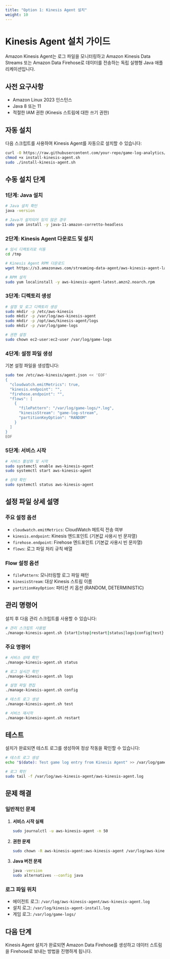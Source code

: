```yaml
---
title: "Option 1: Kinesis Agent 설치"
weight: 10
---
```


# Kinesis Agent 설치 가이드

Amazon Kinesis Agent는 로그 파일을 모니터링하고 Amazon Kinesis Data Streams 또는 Amazon Data Firehose로 데이터를 전송하는 독립 실행형 Java 애플리케이션입니다.

## 사전 요구사항

- Amazon Linux 2023 인스턴스
- Java 8 또는 11
- 적절한 IAM 권한 (Kinesis 스트림에 대한 쓰기 권한)

## 자동 설치

다음 스크립트를 사용하여 Kinesis Agent를 자동으로 설치할 수 있습니다:

```bash
curl -O https://raw.githubusercontent.com/your-repo/game-log-analytics/main/static/scripts/install-kinesis-agent.sh
chmod +x install-kinesis-agent.sh
sudo ./install-kinesis-agent.sh
```

## 수동 설치 단계

### 1단계: Java 설치

```bash
# Java 설치 확인
java -version

# Java가 설치되어 있지 않은 경우
sudo yum install -y java-11-amazon-corretto-headless
```

### 2단계: Kinesis Agent 다운로드 및 설치

```bash
# 임시 디렉토리로 이동
cd /tmp

# Kinesis Agent RPM 다운로드
wget https://s3.amazonaws.com/streaming-data-agent/aws-kinesis-agent-latest.amzn2.noarch.rpm

# RPM 설치
sudo yum localinstall -y aws-kinesis-agent-latest.amzn2.noarch.rpm
```

### 3단계: 디렉토리 생성

```bash
# 설정 및 로그 디렉토리 생성
sudo mkdir -p /etc/aws-kinesis
sudo mkdir -p /var/log/aws-kinesis-agent
sudo mkdir -p /opt/aws/kinesis-agent/logs
sudo mkdir -p /var/log/game-logs

# 권한 설정
sudo chown ec2-user:ec2-user /var/log/game-logs
```

### 4단계: 설정 파일 생성

기본 설정 파일을 생성합니다:

```bash
sudo tee /etc/aws-kinesis/agent.json << 'EOF'
{
  "cloudwatch.emitMetrics": true,
  "kinesis.endpoint": "",
  "firehose.endpoint": "",
  "flows": [
    {
      "filePattern": "/var/log/game-logs/*.log",
      "kinesisStream": "game-log-stream",
      "partitionKeyOption": "RANDOM"
    }
  ]
}
EOF
```

### 5단계: 서비스 시작

```bash
# 서비스 활성화 및 시작
sudo systemctl enable aws-kinesis-agent
sudo systemctl start aws-kinesis-agent

# 상태 확인
sudo systemctl status aws-kinesis-agent
```

## 설정 파일 상세 설명

### 주요 설정 옵션

- `cloudwatch.emitMetrics`: CloudWatch 메트릭 전송 여부
- `kinesis.endpoint`: Kinesis 엔드포인트 (기본값 사용시 빈 문자열)
- `firehose.endpoint`: Firehose 엔드포인트 (기본값 사용시 빈 문자열)
- `flows`: 로그 파일 처리 규칙 배열

### Flow 설정 옵션

- `filePattern`: 모니터링할 로그 파일 패턴
- `kinesisStream`: 대상 Kinesis 스트림 이름
- `partitionKeyOption`: 파티션 키 옵션 (RANDOM, DETERMINISTIC)

## 관리 명령어

설치 후 다음 관리 스크립트를 사용할 수 있습니다:

```bash
# 관리 스크립트 사용법
./manage-kinesis-agent.sh {start|stop|restart|status|logs|config|test}
```

### 주요 명령어

```bash
# 서비스 상태 확인
./manage-kinesis-agent.sh status

# 로그 실시간 확인
./manage-kinesis-agent.sh logs

# 설정 파일 편집
./manage-kinesis-agent.sh config

# 테스트 로그 생성
./manage-kinesis-agent.sh test

# 서비스 재시작
./manage-kinesis-agent.sh restart
```

## 테스트

설치가 완료되면 테스트 로그를 생성하여 정상 작동을 확인할 수 있습니다:

```bash
# 테스트 로그 생성
echo "$(date): Test game log entry from Kinesis Agent" >> /var/log/game-logs/game.log

# 로그 확인
sudo tail -f /var/log/aws-kinesis-agent/aws-kinesis-agent.log
```

## 문제 해결

### 일반적인 문제

1. **서비스 시작 실패**
   ```bash
   sudo journalctl -u aws-kinesis-agent -n 50
   ```

2. **권한 문제**
   ```bash
   sudo chown -R aws-kinesis-agent:aws-kinesis-agent /var/log/aws-kinesis-agent
   ```

3. **Java 버전 문제**
   ```bash
   java -version
   sudo alternatives --config java
   ```

### 로그 파일 위치

- 에이전트 로그: `/var/log/aws-kinesis-agent/aws-kinesis-agent.log`
- 설치 로그: `/var/log/kinesis-agent-install.log`
- 게임 로그: `/var/log/game-logs/`

## 다음 단계

Kinesis Agent 설치가 완료되면 Amazon Data Firehose를 생성하고 데이터 스트림을 Firehose로 보내는 방법을 진행하게 됩니다.